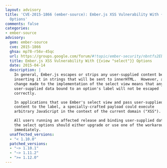 ```yaml
---
layout: advisory
title: 'CVE-2015-1866 (ember-source): Ember.js XSS Vulnerability With {{view "select"}}
  Options'
comments: false
categories:
- ember-source
advisory:
  gem: ember-source
  cve: 2015-1866
  ghsa: mp78-r56v-45qc
  url: https://groups.google.com/forum/#!topic/ember-security/nbntfs2EbRU
  title: Ember.js XSS Vulnerability With {{view "select"}} Options
  date: 2015-04-14
  description: |
    In general, Ember.js escapes or strips any user-supplied content before
    inserting it in strings that will be sent to innerHTML.  However, a
    change made to the implementation of the select view means that any
    user-supplied data bound to an option's label will not be escaped
    correctly.

    In applications that use Ember's select view and pass user-supplied
    content to the label, a specially-crafted payload could execute
    arbitrary JavaScript in the context of the current domain ("XSS").

    All users running an affected release and binding user-supplied data to
    the select options should either upgrade or use one of the workarounds
    immediately.
  unaffected_versions:
  - "< 1.10.0"
  patched_versions:
  - "~> 1.10.1"
  - "~> 1.11.2"
  - ">= 1.12.0"
---
```

